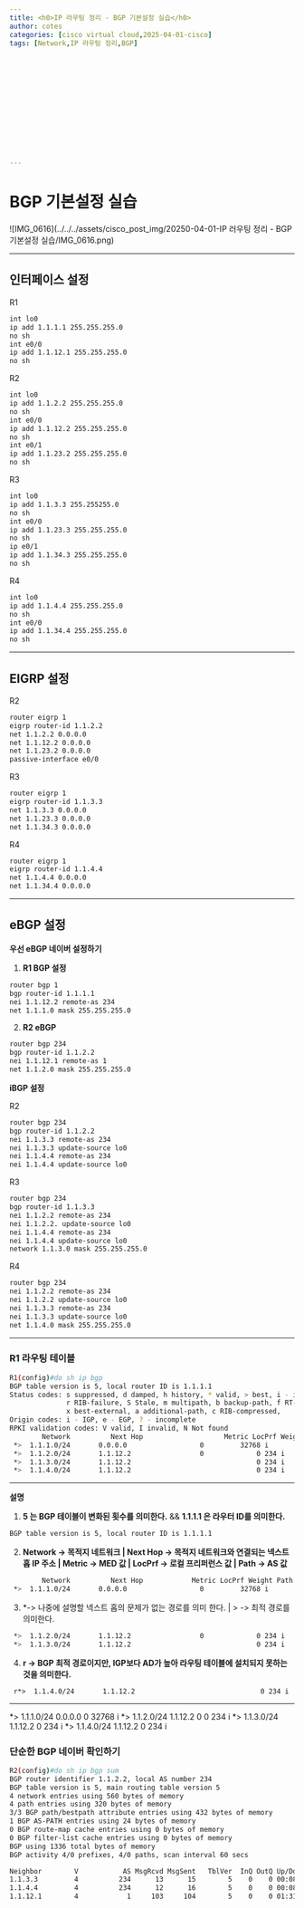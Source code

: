 ```yaml
---
title: <h0>IP 라우팅 정리 - BGP 기본설정 실습</h0>
author: cotes 
categories: [cisco virtual cloud,2025-04-01-cisco]
tags: [Network,IP 라우팅 정리,BGP]

 












---
```


# BGP 기본설정 실습

![IMG_0616](../../../assets/cisco_post_img/20250-04-01-IP 러우팅 정리 -  BGP 기본설정 실습/IMG_0616.png)

------

## 인터페이스 설정

R1

```bash
int lo0
ip add 1.1.1.1 255.255.255.0
no sh
int e0/0
ip add 1.1.12.1 255.255.255.0
no sh
```

R2

```bash
int lo0
ip add 1.1.2.2 255.255.255.0
no sh
int e0/0
ip add 1.1.12.2 255.255.255.0
no sh
int e0/1
ip add 1.1.23.2 255.255.255.0
no sh
```

R3

```bash
int lo0
ip add 1.1.3.3 255.255255.0
no sh
int e0/0
ip add 1.1.23.3 255.255.255.0
no sh
ip e0/1
ip add 1.1.34.3 255.255.255.0
no sh
```

R4

```bash
int lo0
ip add 1.1.4.4 255.255.255.0
no sh
int e0/0
ip add 1.1.34.4 255.255.255.0
no sh
```

------

## EIGRP 설정

R2

```bash
router eigrp 1
eigrp router-id 1.1.2.2
net 1.1.2.2 0.0.0.0
net 1.1.12.2 0.0.0.0
net 1.1.23.2 0.0.0.0
passive-interface e0/0
```

R3

```bash
router eigrp 1
eigrp router-id 1.1.3.3
net 1.1.3.3 0.0.0.0
net 1.1.23.3 0.0.0.0
net 1.1.34.3 0.0.0.0
```

R4

```bash
router eigrp 1
eigrp router-id 1.1.4.4
net 1.1.4.4 0.0.0.0
net 1.1.34.4 0.0.0.0
```

------

## eBGP 설정

**우선 eBGP 네이버 설정하기**

1. **R1 BGP 설정** 

```bash
router bgp 1
bgp router-id 1.1.1.1
nei 1.1.12.2 remote-as 234
net 1.1.1.0 mask 255.255.255.0
```



2. **R2 eBGP**

```bash
router bgp 234
bgp router-id 1.1.2.2
nei 1.1.12.1 remote-as 1
net 1.1.2.0 mask 255.255.255.0
```



**iBGP 설정**

R2

```bash
router bgp 234
bgp router-id 1.1.2.2
nei 1.1.3.3 remote-as 234
nei 1.1.3.3 update-source lo0
nei 1.1.4.4 remote-as 234
nei 1.1.4.4 update-source lo0
```

R3

```bash
router bgp 234
bgp router-id 1.1.3.3
nei 1.1.2.2 remote-as 234
nei 1.1.2.2. update-source lo0
nei 1.1.4.4 remote-as 234
nei 1.1.4.4 update-source lo0
network 1.1.3.0 mask 255.255.255.0
```

R4

```bash
router bgp 234
nei 1.1.2.2 remote-as 234
nei 1.1.2.2 update-source lo0
nei 1.1.3.3 remote-as 234
nei 1.1.3.3 update-source lo0
net 1.1.4.0 mask 255.255.255.0
```

------

### R1 라우팅 테이블

```bash
R1(config)#do sh ip bgp
BGP table version is 5, local router ID is 1.1.1.1
Status codes: s suppressed, d damped, h history, * valid, > best, i - internal,
              r RIB-failure, S Stale, m multipath, b backup-path, f RT-Filter,
              x best-external, a additional-path, c RIB-compressed,
Origin codes: i - IGP, e - EGP, ? - incomplete
RPKI validation codes: V valid, I invalid, N Not found
 		Network          Next Hop           		 Metric LocPrf Weight Path
 *>  1.1.1.0/24       0.0.0.0                  0         32768 i
 *>  1.1.2.0/24       1.1.12.2                 0             0 234 i
 *>  1.1.3.0/24       1.1.12.2                               0 234 i
 *>  1.1.4.0/24       1.1.12.2                               0 234 i
```

------

**설명**

1. **5 는 BGP 테이블이 변화된 횟수를 의미한다.**  &&  **1.1.1.1 은 라우터 ID를 의미한다.**

```bash
BGP table version is 5, local router ID is 1.1.1.1
```

2. **Network -> 목적지 네트워크 | Next Hop -> 목적지 네트워크와 연결되는 넥스트 홉 IP 주소 | Metric -> MED 값 | LocPrf -> 로컬 프리퍼런스 값 | Path -> AS 값**

```bash
 		Network          Next Hop            Metric LocPrf Weight Path
 *>  1.1.1.0/24       0.0.0.0                  0         32768 i
```

3. *-> 나중에 설명할 넥스트 홉의 문제가 없는 경로를 의미 한다.  |  >  -> 최적 경로를 의미한다.

```bash
 *>  1.1.2.0/24       1.1.12.2                 0             0 234 i
 *>  1.1.3.0/24       1.1.12.2                               0 234 i
```

4. **r -> BGP 최적 경로이지만, IGP보다 AD가 높아 라우팅 테이블에 설치되지 못하는 것을 의미한다.**

```
 r*>  1.1.4.0/24       1.1.12.2                               0 234 i
```



------

 *>  1.1.1.0/24       0.0.0.0                  0         32768 i
 *>  1.1.2.0/24       1.1.12.2                 0             0 234 i
 *>  1.1.3.0/24       1.1.12.2                               0 234 i
 *>  1.1.4.0/24       1.1.12.2                               0 234 i

### 단순한 BGP 네이버 확인하기

```bash
R2(config)#do sh ip bgp sum
BGP router identifier 1.1.2.2, local AS number 234
BGP table version is 5, main routing table version 5
4 network entries using 560 bytes of memory
4 path entries using 320 bytes of memory
3/3 BGP path/bestpath attribute entries using 432 bytes of memory
1 BGP AS-PATH entries using 24 bytes of memory
0 BGP route-map cache entries using 0 bytes of memory
0 BGP filter-list cache entries using 0 bytes of memory
BGP using 1336 total bytes of memory
BGP activity 4/0 prefixes, 4/0 paths, scan interval 60 secs

Neighbor        V           AS MsgRcvd MsgSent   TblVer  InQ OutQ Up/Down  State/PfxRcd
1.1.3.3         4          234      13      15        5    0    0 00:08:16        1
1.1.4.4         4          234      12      16        5    0    0 00:08:12        1
1.1.12.1        4            1     103     104        5    0    0 01:31:29        1
```

